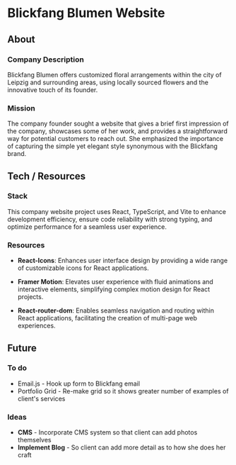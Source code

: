 # Blickfang Blumen Website

## About

### Company Description

Blickfang Blumen offers customized floral arrangements within the city of Leipzig and surrounding areas, using locally sourced flowers and the innovative touch of its founder.

### Mission

The company founder sought a website that gives a brief first impression of the company, showcases some of her work, and provides a straightforward way for potential customers to reach out. She emphasized the importance of capturing the simple yet elegant style synonymous with the Blickfang brand.

## Tech / Resources

### Stack

This company website project uses React, TypeScript, and Vite to enhance development efficiency, ensure code reliability with strong typing, and optimize performance for a seamless user experience.

### Resources

-   **React-Icons**: Enhances user interface design by providing a wide range of customizable icons for React applications.

-   **Framer Motion**: Elevates user experience with fluid animations and interactive elements, simplifying complex motion design for React projects.

-   **React-router-dom**: Enables seamless navigation and routing within React applications, facilitating the creation of multi-page web experiences.

## Future

### To do

-   Email.js - Hook up form to Blickfang email
-   Portfolio Grid - Re-make grid so it shows greater number of examples of client's services

### Ideas

-   **CMS** - Incorporate CMS system so that client can add photos themselves
-   **Implement Blog** - So client can add more detail as to how she does her craft

